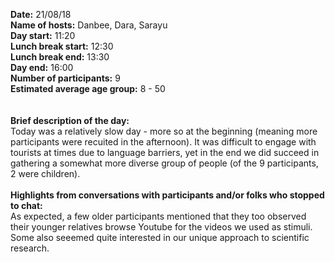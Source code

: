 **Date:** 21/08/18 <br>
**Name of hosts:** Danbee, Dara, Sarayu <br>
**Day start:** 11:20 <br>
**Lunch break start:** 12:30 <br>
**Lunch break end:** 13:30 <br>
**Day end:** 16:00 <br>
**Number of participants:** 9 <br>
**Estimated average age group:** 8 - 50 <br>
<br><br>
**Brief description of the day:** 
<br>
Today was a relatively slow day - more so at the beginning (meaning more participants were recuited in the afternoon). It was difficult to engage with tourists at times due to language barriers, yet in the end we did succeed in gathering a somewhat more diverse group of people (of the 9 participants, 2 were children). 
<br><br>
**Highlights from conversations with participants and/or folks who stopped to chat:** 
<br>
As expected, a few older participants mentioned that they too observed their younger relatives browse Youtube for the videos we used as stimuli. Some also seeemed quite interested in our unique approach to scientific research.
